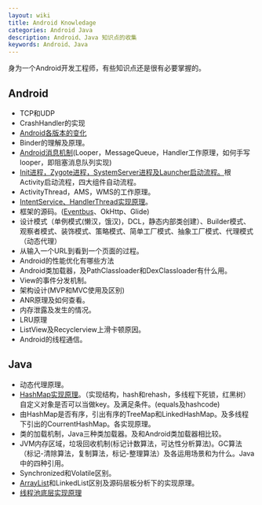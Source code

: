 ```yaml
---
layout: wiki
title: Android Knowledage
categories: Android Java
description: Android、Java 知识点的收集
keywords: Android、Java
---
```


身为一个Android开发工程师，有些知识点还是很有必要掌握的。


## Android

* TCP和UDP
* CrashHandler的实现
* [Android各版本的变化](https://peterxiaosa.github.io/2019/09/16/Android%E7%89%88%E6%9C%AC%E7%89%B9%E6%80%A7/)
* Binder的理解及原理。
* [Android消息机制](https://peterxiaosa.github.io/2019/05/29/Android%E6%B6%88%E6%81%AF%E6%9C%BA%E5%88%B6/)(Looper，MessageQueue，Handler工作原理，如何手写looper，即阻塞消息队列实现)
* [Init进程，Zygote进程，SystemServer进程及Launcher启动流程。](https://peterxiaosa.github.io/2019/09/09/Android%E7%B3%BB%E7%BB%9F%E5%90%AF%E5%8A%A8%E6%B5%81%E7%A8%8B/)根Activity启动流程，四大组件自动流程。
* ActivityThread，AMS，WMS的工作原理。
* [IntentService、HandlerThread实现原理](https://github.com/PeterXiaosa/practiceProject/tree/master/app/src/main/java/com/peter/practiceproject/studyitem/handlerthread)。
* 框架的源码。([Eventbus](https://peterxiaosa.github.io/2019/06/06/Eventbus%E8%BF%90%E8%A1%8C%E6%B5%81%E7%A8%8B%E6%B5%85%E6%9E%90/)、OkHttp、Glide)
* 设计模式（单例模式(懒汉，饿汉)，DCL，静态内部类创建）、Builder模式、观察者模式、装饰模式、策略模式、简单工厂模式、抽象工厂模式、代理模式（动态代理）
* 从输入一个URL到看到一个页面的过程。
* Android的性能优化有哪些方法
* Android类加载器，及PathClassloader和DexClassloader有什么用。
* View的事件分发机制。
* 架构设计(MVP和MVC使用及区别)
* ANR原理及如何查看。
* 内存泄露及发生的情况。
* LRU原理
* ListView及Recyclerview上滑卡顿原因。
* Android的线程通信。

## Java

* 动态代理原理。
* [HashMap实现原理](https://peterxiaosa.github.io/2020/04/21/HashMap%E7%9A%84%E6%BA%90%E7%A0%81%E5%88%86%E6%9E%90/)。（实现结构，hash和rehash，多线程下死锁，红黑树）自定义对象是否可以当做key。及满足条件。(equals及hashcode)
* 由HashMap是否有序，引出有序的TreeMap和LinkedHashMap。及多线程下引出的CourrentHashMap。各实现原理。
* 类的加载机制，Java三种类加载器。及和Android类加载器相比较。
* JVM内存区域，垃圾回收机制(标记计数算法，可达性分析算法)。GC算法（标记-清除算法，复制算法，标记-整理算法）及各运用场景和为什么。Java中的四种引用。
* Synchronized和Volatile区别。
* [ArrayList](https://peterxiaosa.github.io/2020/07/31/ArrayList%E7%9A%84%E6%BA%90%E7%A0%81%E5%88%86%E6%9E%90%E5%8F%8A%E4%BD%BF%E7%94%A8%E4%BB%8B%E7%BB%8D/)和LinkedList区别及源码层板分析下的实现原理。
* [线程池底层实现原理](https://peterxiaosa.github.io/2019/11/03/Java%E7%BA%BF%E7%A8%8B%E6%B1%A0/)